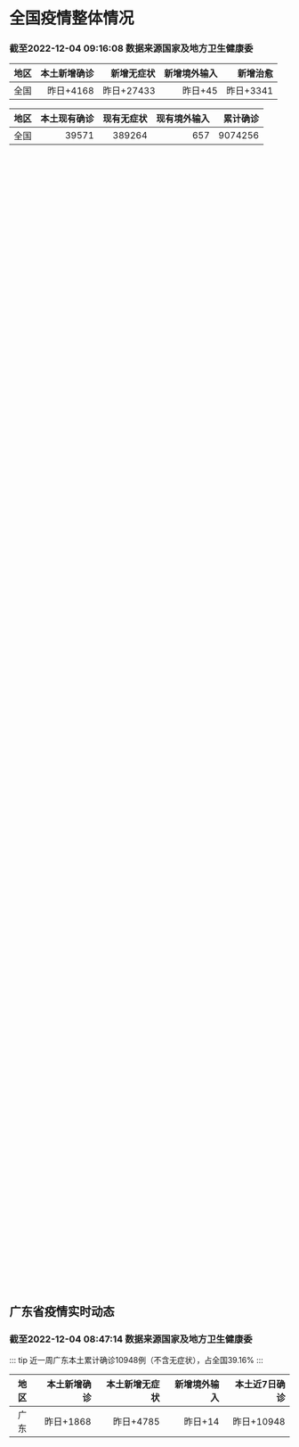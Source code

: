 
# 全国疫情整体情况
### 截至2022-12-04 09:16:08 数据来源国家及地方卫生健康委

|地区|本土新增确诊|新增无症状|新增境外输入|新增治愈|
|:--:|---:|---:|---:|---:|
|全国|昨日+4168|昨日+27433|昨日+45|昨日+3341|

|地区|本土现有确诊|现有无症状|现有境外输入|累计确诊|
|:--:|---:|---:|---:|---:|
|全国|39571|389264|657|9074256|

<ChinaMap :dataList="dataList" :title="title"/>

<div id="chinaDayModify" style="width:100%;height:500px;margin-bottom:10px;"></div>
<div id="chinaAddHistoryData" style="width:100%;height:500px;margin-bottom:10px;"></div>
<div id="chinaNowHistoryData" style="width:100%;height:500px;margin-bottom:10px;"></div>
<div id="chinaTotalHistoryData" style="width:100%;height:500px;margin-bottom:10px;"></div>


## 广东省疫情实时动态
### 截至2022-12-04 08:47:14 数据来源国家及地方卫生健康委

::: tip 近一周广东本土累计确诊10948例（不含无症状），占全国39.16%
:::

|地区|本土新增确诊|本土新增无症状|新增境外输入|本土近7日确诊|
|:--:|---:|---:|---:|---:|
|广东|昨日+1868|昨日+4785|昨日+14|昨日+10948|

<div id="guangdongModify" style="width:100%;height:500px;margin-bottom:10px;"></div>
<div id="guangdongTotalHistory" style="width:100%;height:500px;margin-bottom:10px;"></div>
<div id="guangzhouModifyHistory" style="width:100%;height:500px;margin-bottom:10px;"></div>


<script>
import * as echarts from 'echarts'
export default {
  data(){
    return {
      title: '新增本土确诊',
      dataList: [{name: '台湾', value: 0, addList: []},{name: '香港', value: 0, addList: []},{name: '湖北', value: 15, addList: [{name: '武汉', num: 15},
]},{name: '上海', value: 36, addList: [{name: '浦东', num: 5},
{name: '松江', num: 4},
{name: '闵行', num: 4},
{name: '长宁', num: 4},
{name: '宝山', num: 4},
]},{name: '广东', value: 1868, addList: [{name: '广州', num: 1197},
{name: '深圳', num: 119},
{name: '中山', num: 97},
{name: '佛山', num: 91},
{name: '湛江', num: 68},
]},{name: '吉林', value: 9, addList: [{name: '松原', num: 5},
{name: '长白山管委会', num: 4},
]},{name: '北京', value: 708, addList: [{name: '朝阳', num: 149},
{name: '昌平', num: 110},
{name: '海淀', num: 76},
{name: '通州', num: 55},
{name: '大兴', num: 43},
]},{name: '四川', value: 188, addList: [{name: '成都', num: 149},
{name: '外省返川人员', num: 20},
{name: '泸州', num: 4},
{name: '眉山', num: 3},
{name: '凉山', num: 2},
]},{name: '海南', value: 55, addList: [{name: '海口', num: 17},
{name: '三亚', num: 8},
{name: '陵水县', num: 6},
{name: '万宁', num: 6},
{name: '文昌', num: 5},
]},{name: '内蒙古', value: 54, addList: [{name: '呼和浩特', num: 40},
{name: '鄂尔多斯', num: 8},
{name: '赤峰', num: 6},
]},{name: '河南', value: 86, addList: [{name: '郑州', num: 84},
{name: '漯河', num: 1},
{name: '安阳', num: 1},
]},{name: '重庆', value: 260, addList: [{name: '九龙坡区', num: 119},
{name: '沙坪坝区', num: 22},
{name: '渝北区', num: 17},
{name: '江北区', num: 15},
{name: '南岸区', num: 9},
]},{name: '福建', value: 86, addList: [{name: '漳州', num: 27},
{name: '厦门', num: 21},
{name: '三明', num: 16},
{name: '南平', num: 9},
{name: '泉州', num: 6},
]},{name: '陕西', value: 31, addList: [{name: '汉中', num: 10},
{name: '渭南', num: 7},
{name: '西安', num: 4},
{name: '榆林', num: 4},
{name: '安康', num: 3},
]},{name: '山西', value: 149, addList: [{name: '太原', num: 79},
{name: '临汾', num: 21},
{name: '阳泉', num: 18},
{name: '长治', num: 13},
{name: '大同', num: 4},
]},{name: '黑龙江', value: 92, addList: [{name: '哈尔滨', num: 60},
{name: '齐齐哈尔', num: 14},
{name: '牡丹江', num: 10},
{name: '佳木斯', num: 5},
{name: '黑河', num: 1},
]},{name: '浙江', value: 150, addList: [{name: '杭州', num: 48},
{name: '温州', num: 30},
{name: '宁波', num: 23},
{name: '湖州', num: 16},
{name: '绍兴', num: 11},
]},{name: '云南', value: 130, addList: [{name: '昆明', num: 48},
{name: '昭通市', num: 35},
{name: '迪庆州', num: 14},
{name: '红河', num: 5},
{name: '曲靖', num: 3},
]},{name: '山东', value: 43, addList: [{name: '济南', num: 13},
{name: '青岛', num: 8},
{name: '威海', num: 6},
{name: '临沂', num: 3},
{name: '淄博', num: 3},
]},{name: '江苏', value: 40, addList: [{name: '南京', num: 11},
{name: '宿迁', num: 10},
{name: '无锡', num: 6},
{name: '苏州', num: 4},
{name: '连云港', num: 3},
]},{name: '河北', value: 2, addList: [{name: '石家庄', num: 2},
]},{name: '辽宁', value: 22, addList: [{name: '盘锦', num: 7},
{name: '沈阳', num: 5},
{name: '阜新', num: 3},
{name: '铁岭', num: 2},
{name: '大连', num: 2},
]},{name: '天津', value: 0, addList: []},{name: '新疆', value: 11, addList: [{name: '喀什', num: 5},
{name: '和田', num: 5},
{name: '乌鲁木齐', num: 1},
]},{name: '广西', value: 8, addList: [{name: '来宾', num: 6},
{name: '桂林', num: 2},
]},{name: '湖南', value: 66, addList: [{name: '张家界', num: 16},
{name: '株洲', num: 16},
{name: '湘潭', num: 10},
{name: '益阳', num: 7},
{name: '郴州', num: 6},
]},{name: '安徽', value: 26, addList: [{name: '宣城', num: 25},
{name: '合肥', num: 1},
]},{name: '甘肃', value: 0, addList: []},{name: '江西', value: 0, addList: []},{name: '西藏', value: 0, addList: []},{name: '贵州', value: 20, addList: [{name: '未公布来源', num: 20},
]},{name: '澳门', value: 0, addList: []},{name: '青海', value: 12, addList: [{name: '未公布来源', num: 12},
]},{name: '宁夏', value: 1, addList: [{name: '银川', num: 1},
]},{name: '南海诸岛', value: 0, addList: []}]
    }
  },
  mounted () {
    const themeObj = {"color":["#2ec7c9","#b6a2de","#5ab1ef","#ffb980","#d87a80","#8d98b3","#e5cf0d","#97b552","#95706d","#dc69aa","#07a2a4","#9a7fd1","#588dd5","#f5994e","#c05050","#59678c","#c9ab00","#7eb00a","#6f5553","#c14089"],"backgroundColor":"rgba(0,0,0,0)","textStyle":{},"title":{"textStyle":{"color":"#008acd"},"subtextStyle":{"color":"#aaaaaa"}},"line":{"itemStyle":{"borderWidth":1},"lineStyle":{"width":2},"symbolSize":3,"symbol":"emptyCircle","smooth":true},"radar":{"itemStyle":{"borderWidth":1},"lineStyle":{"width":2},"symbolSize":3,"symbol":"emptyCircle","smooth":true},"bar":{"itemStyle":{"barBorderWidth":0,"barBorderColor":"#ccc"}},"pie":{"itemStyle":{"borderWidth":0,"borderColor":"#ccc"}},"scatter":{"itemStyle":{"borderWidth":0,"borderColor":"#ccc"}},"boxplot":{"itemStyle":{"borderWidth":0,"borderColor":"#ccc"}},"parallel":{"itemStyle":{"borderWidth":0,"borderColor":"#ccc"}},"sankey":{"itemStyle":{"borderWidth":0,"borderColor":"#ccc"}},"funnel":{"itemStyle":{"borderWidth":0,"borderColor":"#ccc"}},"gauge":{"itemStyle":{"borderWidth":0,"borderColor":"#ccc"}},"candlestick":{"itemStyle":{"color":"#d87a80","color0":"#2ec7c9","borderColor":"#d87a80","borderColor0":"#2ec7c9","borderWidth":1}},"graph":{"itemStyle":{"borderWidth":0,"borderColor":"#ccc"},"lineStyle":{"width":1,"color":"#aaaaaa"},"symbolSize":3,"symbol":"emptyCircle","smooth":true,"color":["#2ec7c9","#b6a2de","#5ab1ef","#ffb980","#d87a80","#8d98b3","#e5cf0d","#97b552","#95706d","#dc69aa","#07a2a4","#9a7fd1","#588dd5","#f5994e","#c05050","#59678c","#c9ab00","#7eb00a","#6f5553","#c14089"],"label":{"color":"#eeeeee"}},"map":{"itemStyle":{"areaColor":"#dddddd","borderColor":"#eeeeee","borderWidth":0.5},"label":{"color":"#d87a80"},"emphasis":{"itemStyle":{"areaColor":"rgba(254,153,78,1)","borderColor":"#444","borderWidth":1},"label":{"color":"rgb(100,0,0)"}}},"geo":{"itemStyle":{"areaColor":"#dddddd","borderColor":"#eeeeee","borderWidth":0.5},"label":{"color":"#d87a80"},"emphasis":{"itemStyle":{"areaColor":"rgba(254,153,78,1)","borderColor":"#444","borderWidth":1},"label":{"color":"rgb(100,0,0)"}}},"categoryAxis":{"axisLine":{"show":true,"lineStyle":{"color":"#008acd"}},"axisTick":{"show":true,"lineStyle":{"color":"#333"}},"axisLabel":{"show":true,"color":"#333"},"splitLine":{"show":false,"lineStyle":{"color":["#eee"]}},"splitArea":{"show":false,"areaStyle":{"color":["rgba(250,250,250,0.3)","rgba(200,200,200,0.3)"]}}},"valueAxis":{"axisLine":{"show":true,"lineStyle":{"color":"#008acd"}},"axisTick":{"show":true,"lineStyle":{"color":"#333"}},"axisLabel":{"show":true,"color":"#333"},"splitLine":{"show":true,"lineStyle":{"color":["#eee"]}},"splitArea":{"show":true,"areaStyle":{"color":["rgba(250,250,250,0.3)","rgba(200,200,200,0.3)"]}}},"logAxis":{"axisLine":{"show":true,"lineStyle":{"color":"#008acd"}},"axisTick":{"show":true,"lineStyle":{"color":"#333"}},"axisLabel":{"show":true,"color":"#333"},"splitLine":{"show":true,"lineStyle":{"color":["#eee"]}},"splitArea":{"show":true,"areaStyle":{"color":["rgba(250,250,250,0.3)","rgba(200,200,200,0.3)"]}}},"timeAxis":{"axisLine":{"show":true,"lineStyle":{"color":"#008acd"}},"axisTick":{"show":true,"lineStyle":{"color":"#333"}},"axisLabel":{"show":true,"color":"#333"},"splitLine":{"show":true,"lineStyle":{"color":["#eee"]}},"splitArea":{"show":false,"areaStyle":{"color":["rgba(250,250,250,0.3)","rgba(200,200,200,0.3)"]}}},"toolbox":{"iconStyle":{"borderColor":"#2ec7c9"},"emphasis":{"iconStyle":{"borderColor":"#18a4a6"}}},"legend":{"textStyle":{"color":"#333333"}},"tooltip":{"axisPointer":{"lineStyle":{"color":"#008acd","width":"1"},"crossStyle":{"color":"#008acd","width":"1"}}},"timeline":{"lineStyle":{"color":"#008acd","width":1},"itemStyle":{"color":"#008acd","borderWidth":1},"controlStyle":{"color":"#008acd","borderColor":"#008acd","borderWidth":0.5},"checkpointStyle":{"color":"#2ec7c9","borderColor":"#2ec7c9"},"label":{"color":"#008acd"},"emphasis":{"itemStyle":{"color":"#a9334c"},"controlStyle":{"color":"#008acd","borderColor":"#008acd","borderWidth":0.5},"label":{"color":"#008acd"}}},"visualMap":{"color":["#5ab1ef","#e0ffff"]},"dataZoom":{"backgroundColor":"rgba(47,69,84,0)","dataBackgroundColor":"#efefff","fillerColor":"rgba(182,162,222,0.2)","handleColor":"#008acd","handleSize":"100%","textStyle":{"color":"#333333"}},"markPoint":{"label":{"color":"#eeeeee"},"emphasis":{"label":{"color":"#eeeeee"}}}}

    echarts.registerTheme('dark', (themeObj))

    this.chartChDay = echarts.init(document.getElementById("chinaDayModify"), "dark")
,this.chartChAdd = echarts.init(document.getElementById("chinaAddHistoryData"), "dark")
,this.chartChNow = echarts.init(document.getElementById("chinaNowHistoryData"), "dark")
,this.chartChTotal = echarts.init(document.getElementById("chinaTotalHistoryData"), "dark")
,this.chartGdMod = echarts.init(document.getElementById("guangdongModify"), "dark")
,this.chartGdTotal = echarts.init(document.getElementById("guangdongTotalHistory"), "dark")
,this.chartGzMod = echarts.init(document.getElementById("guangzhouModifyHistory"), "dark")


    const option_gd_mod = {
      title: {
        text: '广东疫情新增趋势（人）'
      },
      tooltip: {
        trigger: 'axis',
        axisPointer: {
          type: 'cross',
          label: {
            backgroundColor: '#6a7985'
          }
        }
      },
      legend: {
        top: 20,
        data: [{name: '本土新增确诊',icon: 'rect'}, {name: '本土新增无症状',icon: 'rect'},{name: '新增境外输入',icon: 'rect'}]
      },
      grid: {
        left: '3%',
        right: '4%',
        bottom: '3%',
        containLabel: true
      },
      toolbox: {
        feature: {
          saveAsImage: {}
        }
      },
      xAxis: {
        type: 'category',
        boundaryGap: false,
        data: ["10.06","10.07","10.08","10.09","10.10","10.11","10.12","10.13","10.14","10.15","10.16","10.17","10.18","10.19","10.20","10.21","10.22","10.23","10.24","10.25","10.26","10.27","10.28","10.29","10.30","10.31","11.01","11.02","11.03","11.04","11.05","11.06","11.07","11.08","11.09","11.10","11.11","11.12","11.13","11.14","11.15","11.16","11.17","11.18","11.19","11.20","11.21","11.22","11.23","11.24","11.25","11.26","11.27","11.28","11.29","11.30","12.01","12.02","12.03",]
      },
      yAxis: {
        type: 'value'
      },
      series: [
        {
          name: '本土新增确诊',
          type: 'line',
          areaStyle: {},
          emphasis: {
            focus: 'series'
          },
          data: [41,47,34,31,38,43,36,53,60,35,23,36,50,26,27,19,32,23,33,45,15,27,63,83,291,242,125,103,195,219,252,224,319,592,500,546,760,727,707,586,564,1246,1338,1102,1157,984,781,860,1791,892,991,1386,1347,1168,1518,1599,1782,1666,1868,]
        },
        {
          name: '本土新增无症状',
          type: 'line',
          areaStyle: {},
          emphasis: {
            focus: 'series'
          },
          data: [34,27,21,24,25,11,17,21,29,29,38,61,48,58,62,74,59,70,62,67,84,88,136,195,468,458,298,356,470,669,1330,1882,2330,2611,2507,2461,2996,3541,3941,5047,6215,8576,9110,8535,8381,8101,8241,7951,7505,7584,7405,7705,7761,7725,7236,6315,6010,5053,4785,]
        },
        {
          name: '新增境外输入',
          type: 'line',
          areaStyle: {},
          emphasis: {
            focus: 'series'
          },
          data: [27,10,14,27,27,14,17,15,24,18,18,11,12,14,25,17,9,19,12,6,5,11,14,14,8,7,10,12,13,9,21,10,12,16,14,23,9,15,19,19,24,10,20,13,21,38,35,23,19,23,25,23,24,19,11,12,16,12,14,]
        }
      ]
    };

    const option_gd_total = {
      title: {
        text: '广东疫情概览（人）'
      },
      tooltip: {
        trigger: 'axis',
        axisPointer: {
          type: 'cross',
          label: {
            backgroundColor: '#6a7985'
          }
        }
      },
      legend: {
        top: 20,
        data: [{name: '累计确诊',icon: 'rect'},{name: '累计治愈',icon: 'rect'}]
      },
      grid: {
        left: '3%',
        right: '4%',
        bottom: '3%',
        containLabel: true
      },
      toolbox: {
        feature: {
          saveAsImage: {}
        }
      },
      xAxis: {
        type: 'category',
        boundaryGap: false,
        data: ["10.06","10.07","10.08","10.09","10.10","10.11","10.12","10.13","10.14","10.15","10.16","10.17","10.18","10.19","10.20","10.21","10.22","10.23","10.24","10.25","10.26","10.27","10.28","10.29","10.30","10.31","11.01","11.02","11.03","11.04","11.05","11.06","11.07","11.08","11.09","11.10","11.11","11.12","11.13","11.14","11.15","11.16","11.17","11.18","11.19","11.20","11.21","11.22","11.23","11.24","11.25","11.26","11.27","11.28","11.29","11.30","12.01","12.02","12.03",]
      },
      yAxis: {
        type: 'value'
      },
      series: [
        {
          name: '累计确诊',
          type: 'line',
          areaStyle: {},
          emphasis: {
            focus: 'series'
          },
          data: [10353,10410,10458,10516,10581,10638,10691,10759,10843,10896,10947,10994,11056,11106,11138,11174,11215,11257,11302,11353,11373,11411,11488,11585,11884,12133,12268,12383,12591,12819,13092,13336,13657,14264,14779,15348,16117,16859,17585,18190,18778,20034,21392,22507,23685,24707,25523,26406,28216,29131,30147,31556,32927,34114,35643,37254,38666,40344,42226,]
        },
        {
          name: '累计治愈',
          type: 'line',
          areaStyle: {},
          emphasis: {
            focus: 'series'
          },
          data: [9877,9877,9877,9972,10007,10048,10091,10127,10127,10127,10178,10239,10298,10298,10298,10298,10298,10298,10298,10298,10298,10298,10298,10298,10298,10298,10298,10298,10298,10298,10298,10298,10298,11470,11470,11470,11470,11470,11470,11470,11470,11470,11470,11470,11470,11470,11470,11470,11470,11470,11470,11470,11470,11470,22472,22472,24794,24794,24794,]
        }
      ]
    };

    const option_gz_mod = {
      title: {
        text: '广州疫情新增趋势（人）'
      },
      tooltip: {
        trigger: 'axis',
        axisPointer: {
          type: 'cross',
          label: {
            backgroundColor: '#6a7985'
          }
        }
      },
      legend: {
        top: 20,
        data: [{name: '本土新增确诊',icon: 'rect'},{name: '本土新增无症状',icon: 'rect'}]
      },
      grid: {
        left: '3%',
        right: '4%',
        bottom: '3%',
        containLabel: true
      },
      toolbox: {
        feature: {
          saveAsImage: {}
        }
      },
      xAxis: {
        type: 'category',
        boundaryGap: false,
        data: ["1006","1007","1008","1009","1010","1011","1012","1013","1014","1015","1016","1017","1018","1019","1020","1021","1022","1023","1024","1025","1026","1027","1028","1029","1030","1031","1101","1102","1103","1104","1105","1106","1107","1108","1109","1110","1111","1112","1113","1114","1115","1116","1117","1118","1119","1120","1121","1122","1123","1124","1125","1126","1127","1128","1129","1130","1201","1202","1203",]
      },
      yAxis: {
        type: 'value'
      },
      series: [
        {
          name: '本土新增确诊',
          type: 'line',
          areaStyle: {},
          emphasis: {
            focus: 'series'
          },
          data: [21,17,18,5,13,6,10,25,23,20,3,16,22,6,10,12,18,16,22,27,11,19,54,66,232,190,85,83,149,168,183,158,232,478,423,466,694,662,656,552,509,1189,1241,983,1050,882,681,722,1645,734,824,1177,1129,959,1236,1313,1468,1201,1197,]
        },
        {
          name: '本土新增无症状',
          type: 'line',
          areaStyle: {},
          emphasis: {
            focus: 'series'
          },
          data: [8,12,9,15,1,2,7,3,8,16,27,43,31,44,46,46,39,53,43,46,39,46,85,125,295,289,253,323,430,635,1259,1813,2263,2546,2430,2358,2921,3464,3876,4977,6138,8486,8989,8444,8234,7885,7957,7735,7192,7267,7058,7266,7166,6993,6454,5629,5185,4096,3771,]
        }
      ]
    };

    const option_ch_day  = {
      series: [
        {
          type: 'treemap',
          data: [
            {
              name: '本土新增确诊昨日+4168',
              value: 4168,
            },
            {
              name: '新增无症状昨日+27433',
              value: 27433,
            },
            {
              name: '新增境外输入昨日+45',
              value: 45,
            },
            {
              name: '新增治愈昨日+3341',
              value: 3341,
            },
          ]
        }
      ]
    };

    const option_ch_add = {
      title: {
        text: '新增疫情整体走势'
      },
      tooltip: {
        trigger: 'axis',
        axisPointer: {
          type: 'cross',
          label: {
            backgroundColor: '#6a7985'
          }
        }
      },
      legend: {
        top: 20,
        data: [{name: '本土确诊',icon: 'rect'}, {name: '无症状感染',icon: 'rect'},{name: '新增境外输入',icon: 'rect'}]
      },
      grid: {
        left: '3%',
        right: '4%',
        bottom: '3%',
        containLabel: true
      },
      toolbox: {
        feature: {
          saveAsImage: {}
        }
      },
      xAxis: {
        type: 'category',
        boundaryGap: false,
        data: ["10.04","10.05","10.06","10.07","10.08","10.09","10.10","10.11","10.12","10.13","10.14","10.15","10.16","10.17","10.18","10.19","10.20","10.21","10.22","10.23","10.24","10.25","10.26","10.27","10.28","10.29","10.30","10.31","11.01","11.02","11.03","11.04","11.05","11.06","11.07","11.08","11.09","11.10","11.11","11.12","11.13","11.14","11.15","11.16","11.17","11.18","11.19","11.20","11.21","11.22","11.23","11.24","11.25","11.26","11.27","11.28","11.29","11.30","12.01","12.02","12.03",]
      },
      yAxis: {
        type: 'value'
      },
      series: [
        {
          name: '本土确诊',
          type: 'line',
          areaStyle: {},
          emphasis: {
            focus: 'series'
          },
          data: [223,183,216,447,441,373,427,374,322,249,291,174,182,208,204,164,158,159,155,173,205,297,193,214,324,353,479,498,409,531,704,596,526,535,843,1294,1133,1150,1452,1675,1747,1621,1568,2328,2276,2055,2204,2277,2145,2641,3927,3041,3405,3648,3748,3561,4236,4080,4233,3933,4168,]
        },
        {
          name: '无症状感染',
          type: 'line',
          areaStyle: {},
          emphasis: {
            focus: 'series'
          },
          data: [747,1005,1267,1301,1307,1566,1662,1386,1154,1010,900,668,534,587,630,643,638,658,683,751,875,944,924,1123,1153,1566,2220,2221,2346,2669,3167,3063,3894,4961,6632,6882,7691,9385,10351,13086,14325,16151,18491,20804,22853,22208,22011,24547,25754,26242,27517,29654,31504,35858,36304,34860,33376,31720,30539,28894,27433,]
        },
        {
          name: '新增境外输入',
          type: 'line',
          areaStyle: {},
          emphasis: {
            focus: 'series'
          },
          data: [50,46,72,54,62,61,64,43,50,64,70,70,63,42,43,47,56,56,52,48,41,41,38,48,53,48,42,49,56,50,53,61,62,34,47,52,52,59,52,36,47,40,55,60,86,82,63,88,80,78,83,62,69,61,74,63,52,70,45,55,45,]
        }
      ]
    };

    const option_ch_now = {
      title: {
        text: '现有疫情整体走势'
      },
      tooltip: {
        trigger: 'axis',
        axisPointer: {
          type: 'cross',
          label: {
            backgroundColor: '#6a7985'
          }
        }
      },
      legend: {
        top: 20,
        data: [{name: '本土确诊',icon: 'rect'}, {name: '无症状感染',icon: 'rect'},{name: '新增境外输入',icon: 'rect'}]
      },
      grid: {
        left: '3%',
        right: '4%',
        bottom: '3%',
        containLabel: true
      },
      toolbox: {
        feature: {
          saveAsImage: {}
        }
      },
      xAxis: {
        type: 'category',
        boundaryGap: false,
        data: ["10.04","10.05","10.06","10.07","10.08","10.09","10.10","10.11","10.12","10.13","10.14","10.15","10.16","10.17","10.18","10.19","10.20","10.21","10.22","10.23","10.24","10.25","10.26","10.27","10.28","10.29","10.30","10.31","11.01","11.02","11.03","11.04","11.05","11.06","11.07","11.08","11.09","11.10","11.11","11.12","11.13","11.14","11.15","11.16","11.17","11.18","11.19","11.20","11.21","11.22","11.23","11.24","11.25","11.26","11.27","11.28","11.29","11.30","12.01","12.02","12.03",]
      },
      yAxis: {
        type: 'value'
      },
      series: [
        {
          name: '本土确诊',
          type: 'line',
          areaStyle: {},
          emphasis: {
            focus: 'series'
          },
          data: [2261,2263,2329,2666,2977,3240,3460,3637,3779,3824,3906,3854,3808,3777,3677,3595,3529,3362,3245,3179,3062,3127,3104,3107,3252,3440,3751,4101,4324,4641,5070,5473,5792,6113,6742,7801,8635,9385,10387,11647,12855,13935,14820,16631,17901,19102,20202,21550,22606,23923,26090,27429,28985,30646,32348,33190,34851,36571,38012,38648,39571,]
        },
        {
          name: '无症状感染',
          type: 'line',
          areaStyle: {},
          emphasis: {
            focus: 'series'
          },
          data: [615,620,628,633,641,646,644,623,618,632,657,650,655,636,635,623,624,624,629,605,592,578,562,551,549,547,527,537,530,523,527,530,532,504,502,512,520,530,532,528,534,538,525,541,576,607,627,660,690,707,723,735,760,764,781,777,765,776,736,710,657,]
        },
        {
          name: '新增境外输入',
          type: 'line',
          areaStyle: {},
          emphasis: {
            focus: 'series'
          },
          data: [8109,8069,8744,9419,10193,11206,11944,12805,13455,13998,14442,14606,14679,14750,14715,14774,14658,14360,14193,14094,14026,14399,14475,14817,15140,15931,17538,19036,20631,22423,24734,26924,30018,34158,39861,45493,51292,59141,67715,79170,91603,105362,120524,136643,154412,172048,188616,207376,226934,245895,264312,281195,299495,318626,340796,360424,375154,386771,394333,394150,389264,]
        }
      ]
    };

    const option_ch_total = {
      title: {
        text: '累计疫情整体走势'
      },
      tooltip: {
        trigger: 'axis',
        axisPointer: {
          type: 'cross',
          label: {
            backgroundColor: '#6a7985'
          }
        }
      },
      legend: {
        top: 20,
        data: [{name: '确诊(含港澳台)', con: 'rect'}, {name: '死亡(含港澳台)',icon: 'rect'}]
      },
      grid: {
        left: '3%',
        right: '4%',
        bottom: '3%',
        containLabel: true
      },
      toolbox: {
        feature: {
          saveAsImage: {}
        }
      },
      xAxis: {
        type: 'category',
        boundaryGap: false,
        data: ["10.04","10.05","10.06","10.07","10.08","10.09","10.10","10.11","10.12","10.13","10.14","10.15","10.16","10.17","10.18","10.19","10.20","10.21","10.22","10.23","10.24","10.25","10.26","10.27","10.28","10.29","10.30","10.31","11.01","11.02","11.03","11.04","11.05","11.06","11.07","11.08","11.09","11.10","11.11","11.12","11.13","11.14","11.15","11.16","11.17","11.18","11.19","11.20","11.21","11.22","11.23","11.24","11.25","11.26","11.27","11.28","11.29","11.30","12.01","12.02","12.03",]
      },
      yAxis: {
        type: 'value'
      },
      series: [
        {
          name: '确诊(含港澳台)',
          type: 'line',
          areaStyle: {},
          emphasis: {
            focus: 'series'
          },
          data: [7299603,7355347,7402656,7454504,7499946,7499946,7578751,7621171,7621171,7621171,7778306,7822739,7865269,7895059,7895059,7895059,8026778,8064765,8101522,8137786,8137786,8137786,8246496,8283181,8318921,8352484,8385213,8409023,8444367,8478830,8510115,8538758,8565587,8591083,8609153,8635852,8662662,8686925,8709454,8731122,8752310,8771347,8792321,8818365,8841863,8862956,8882454,8901981,8917011,8938818,8961750,8981987,9000592,9018455,9036539,9051741,9074256,9074256,9074256,9074256,9074256,]
        },
        {
          name: '死亡(含港澳台)',
          type: 'line',
          areaStyle: {},
          emphasis: {
            focus: 'series'
          },
          data: [21422,26706,26769,26823,26823,26823,26823,26823,26823,26823,26823,26823,26823,26823,26823,26823,26823,26823,26823,26823,26823,26823,26823,26823,26823,26823,26823,26823,26823,26823,26823,26823,26823,26823,28900,28939,28939,28939,28939,28939,28939,28939,28939,28939,28939,28939,28939,28939,28939,28939,28939,28939,28939,28939,28939,28939,28939,28939,28939,28939,28939,]
        }
      ]
    };

    this.chartGdMod.setOption(option_gd_mod);
    this.chartGdTotal.setOption(option_gd_total);
    this.chartGzMod.setOption(option_gz_mod);
    this.chartChDay.setOption(option_ch_day);
    this.chartChAdd.setOption(option_ch_add);
    this.chartChNow.setOption(option_ch_now);
    this.chartChTotal.setOption(option_ch_total);

    window.onresize = () => {
      this.chartGdMod.resize()
      this.chartGdTotal.resize()
      this.chartGzMod.resize()
      this.chartChDay.resize()
      this.chartChAdd.resize()
      this.chartChNow.resize()
      this.chartChTotal.resize()
    }
  }
}
</script>

## 广东省各地区疫情情况

::: danger 6861个中高风险地区
:::

|地区|本土新增确诊|本土新增无症状|本土近7日确诊|中高风险地区|
|:--:|---:|---:|---:|---:|
|广州|+1197|+3771|+8503|+6049|
|深圳|+119|+107|+596|+271|
|中山|+97|+52|+183|+99|
|佛山|+91|+296|+300|+5|
|湛江|+68|+54|+302|+71|
|茂名|+54|+8|+149|+34|
|汕头|+40|+9|+126|+17|
|韶关|+35|+7|+87|+4|
|惠州|+32|+44|+108|+54|
|肇庆|+26|+17|+139|+10|
|阳江|+23|+1|+42|0|
|清远|+20|+50|+69|+20|
|河源|+20|+27|+55|+6|
|东莞|+17|+130|+132|+139|
|江门|+13|+10|+65|+11|
|潮州|+12|+10|+30|+1|
|揭阳|+2|+85|+4|+63|
|珠海|+2|+25|+33|+7|
|云浮|0|+41|+22|0|
|梅州|0|+29|+1|0|
|汕尾|0|+12|+2|0|


## 广东疫情热点动态

  
### 12-04 08:41
::: tip 2022年12月4日广东省新冠肺炎疫情情况
2022年12月4日广东省新冠肺炎疫情情况12月3日0-24时，全省新增本土确诊病例1455例（广州810例，深圳119例，珠海2例，汕头40例，佛山91例，韶关34例，河源20例，惠州32例，中山9...

信息来源：成都商报红星新闻

[阅读全文](https://h5.baike.qq.com/mobile/landing.html?docid=20221204A00Y0D00&isNews=1&adtag=wxjk.yqssc.yqdt)
:::

### 12-04 07:49
::: tip 光明日报刊文：规范核酸检测，让疫情防控更精准
今年以来，北京、内蒙古、安徽合肥、河北石家庄、河南许昌等地，陆续发现核酸检测机构存在违法违规问题，引起了舆论广泛关注和群众强烈不满。在日前由国务院联防联控机制举行的新闻发布会上，国家卫生健康委医疗应急...

信息来源：中国青年网

[阅读全文](https://h5.baike.qq.com/mobile/landing.html?docid=20221204A00QFN00&isNews=1&adtag=wxjk.yqssc.yqdt)
:::

### 12-04 01:49
::: tip 荔湾区公布12月4日核酸检测地点
为满足市民核酸检测的需求，荔湾区在辖内设置便民免费黄码、绿码核酸检测采样点，12月4日具体安排如下（如遇天气变化等原因可能会临时取消或调整）：▲点击可查看大图。【来源 荔湾区卫生健康局】【编辑 邓菲菲...

信息来源：广州荔湾发布

[阅读全文](https://h5.baike.qq.com/mobile/landing.html?docid=20221204A00AI300&isNews=1&adtag=wxjk.yqssc.yqdt)
:::

### 12-04 00:04
::: tip 海丰新增3名新冠肺炎初筛阳性个案，行程轨迹公布
12月3日，海丰县在外市来（返）海居家隔离人员监测排查中，发现3例新冠肺炎病毒核酸初筛阳性个案。现将有关情况通报如下:初筛阳性人员1：男，居住在公平镇长兴社区新后街，12月3日核酸检测结果初筛阳性。初...

信息来源：南方PLUS

[阅读全文](https://h5.baike.qq.com/mobile/landing.html?docid=20221204A001O100&isNews=1&adtag=wxjk.yqssc.yqdt)
:::

### 12-04 08:43
::: tip 2022年12月4日广东省新冠肺炎疫情情况
                                                        　　12月3日0-24时，全省新增本土确诊病例1455例（广州810例，深圳119例，珠...

信息来源：广东省卫生健康委员会

[阅读全文](https://h5.baike.qq.com/mobile/landing.html?docid=WJW20221204A2KNB53G&isNews=1&adtag=wxjk.yqssc.yqdt)
:::

### 12-03 21:01
::: tip 河源紫金县新增1例新冠病毒无症状感染者
2022年12月1日0—24时，河源市紫金县新增1例新冠病毒无症状感染者。石某，甘肃省返紫，11月30日下午源城区德康医院报告在河源火车站落地检测的1管“5混1”样本异常，其中1人（石某）在紫金县活动...

信息来源：南方PLUS

[阅读全文](https://h5.baike.qq.com/mobile/landing.html?docid=20221203A06KX100&isNews=1&adtag=wxjk.yqssc.yqdt)
:::

### 12-03 20:02
::: tip 快封快解，应解尽解！云浮发布防疫最新通告
12月3日，云浮市新型冠状病毒肺炎疫情防控指挥部办公室发布通告，要求科学精准划定风险区、精准开展流行病学调查、做好密切接触者的隔离管理、坚持“落地检”服务、科学开展核酸检测、普通门急诊凭绿码就诊、加快...

信息来源：南方PLUS

[阅读全文](https://h5.baike.qq.com/mobile/landing.html?docid=20221203A062FI00&isNews=1&adtag=wxjk.yqssc.yqdt)
:::

### 12-03 19:44
::: tip 江门鹤山市发现1例新冠病毒阳性个案
文/羊城晚报全媒体记者 陈卓栋记者12月3日从江门鹤山市新冠肺炎疫情防控指挥部获悉，12月3日，鹤山市发现1例新冠病毒阳性个案。为充分排查社会面传播风险，科学、精准、高效实施管控措施，阻断病毒传播链，...

信息来源：羊城派

[阅读全文](https://h5.baike.qq.com/mobile/landing.html?docid=20221203A05X9500&isNews=1&adtag=wxjk.yqssc.yqdt)
:::

### 12-03 19:02
::: tip 周知！12月3日，廉江市将6个高风险区调整为低风险区
12月3日，廉江市新型冠状病毒肺炎疫情防控指挥部发布通告解除廉江市部分高风险区管控，调整为低风险区，具体通告如下：关于解除廉江市高风险区的通告按照《新型冠状病毒肺炎防控方案（第九版）》和《关于进一步优...

信息来源：南方PLUS

[阅读全文](https://h5.baike.qq.com/mobile/landing.html?docid=20221203A05JQX00&isNews=1&adtag=wxjk.yqssc.yqdt)
:::

### 12-03 18:28
::: tip 珠海：4日起有核酸检测需求的市民，在社会面便民采样点自费检测
新京报讯 据珠海发布官微消息，珠海市新型冠状病毒肺炎疫情防控指挥部发布通告，自12月4日起，科学精准开展核酸检测服务。详情如下：关于科学精准开展核酸检测服务的通告按照国务院联防联控机制综合组《新型冠状...

信息来源：新京报

[阅读全文](https://h5.baike.qq.com/mobile/landing.html?docid=20221203A059TC00&isNews=1&adtag=wxjk.yqssc.yqdt)
:::


## 广州疫情热点动态

  
### 12-04 01:49
::: tip 荔湾区公布12月4日核酸检测地点
为满足市民核酸检测的需求，荔湾区在辖内设置便民免费黄码、绿码核酸检测采样点，12月4日具体安排如下（如遇天气变化等原因可能会临时取消或调整）：▲点击可查看大图。【来源 荔湾区卫生健康局】【编辑 邓菲菲...

信息来源：广州荔湾发布

[阅读全文](https://h5.baike.qq.com/mobile/landing.html?docid=20221204A00AI300&isNews=1&adtag=wxjk.yqssc.yqdt)
:::

### 12-04 08:41
::: tip 2022年12月4日广东省新冠肺炎疫情情况
2022年12月4日广东省新冠肺炎疫情情况12月3日0-24时，全省新增本土确诊病例1455例（广州810例，深圳119例，珠海2例，汕头40例，佛山91例，韶关34例，河源20例，惠州32例，中山9...

信息来源：成都商报红星新闻

[阅读全文](https://h5.baike.qq.com/mobile/landing.html?docid=20221204A00Y0D00&isNews=1&adtag=wxjk.yqssc.yqdt)
:::

### 12-04 07:49
::: tip 光明日报刊文：规范核酸检测，让疫情防控更精准
今年以来，北京、内蒙古、安徽合肥、河北石家庄、河南许昌等地，陆续发现核酸检测机构存在违法违规问题，引起了舆论广泛关注和群众强烈不满。在日前由国务院联防联控机制举行的新闻发布会上，国家卫生健康委医疗应急...

信息来源：中国青年网

[阅读全文](https://h5.baike.qq.com/mobile/landing.html?docid=20221204A00QFN00&isNews=1&adtag=wxjk.yqssc.yqdt)
:::

### 12-04 00:04
::: tip 海丰新增3名新冠肺炎初筛阳性个案，行程轨迹公布
12月3日，海丰县在外市来（返）海居家隔离人员监测排查中，发现3例新冠肺炎病毒核酸初筛阳性个案。现将有关情况通报如下:初筛阳性人员1：男，居住在公平镇长兴社区新后街，12月3日核酸检测结果初筛阳性。初...

信息来源：南方PLUS

[阅读全文](https://h5.baike.qq.com/mobile/landing.html?docid=20221204A001O100&isNews=1&adtag=wxjk.yqssc.yqdt)
:::

### 12-04 08:43
::: tip 2022年12月4日广东省新冠肺炎疫情情况
                                                        　　12月3日0-24时，全省新增本土确诊病例1455例（广州810例，深圳119例，珠...

信息来源：广东省卫生健康委员会

[阅读全文](https://h5.baike.qq.com/mobile/landing.html?docid=WJW20221204A2KNB53G&isNews=1&adtag=wxjk.yqssc.yqdt)
:::

### 12-03 21:01
::: tip 河源紫金县新增1例新冠病毒无症状感染者
2022年12月1日0—24时，河源市紫金县新增1例新冠病毒无症状感染者。石某，甘肃省返紫，11月30日下午源城区德康医院报告在河源火车站落地检测的1管“5混1”样本异常，其中1人（石某）在紫金县活动...

信息来源：南方PLUS

[阅读全文](https://h5.baike.qq.com/mobile/landing.html?docid=20221203A06KX100&isNews=1&adtag=wxjk.yqssc.yqdt)
:::

### 12-03 20:02
::: tip 快封快解，应解尽解！云浮发布防疫最新通告
12月3日，云浮市新型冠状病毒肺炎疫情防控指挥部办公室发布通告，要求科学精准划定风险区、精准开展流行病学调查、做好密切接触者的隔离管理、坚持“落地检”服务、科学开展核酸检测、普通门急诊凭绿码就诊、加快...

信息来源：南方PLUS

[阅读全文](https://h5.baike.qq.com/mobile/landing.html?docid=20221203A062FI00&isNews=1&adtag=wxjk.yqssc.yqdt)
:::

### 12-03 19:44
::: tip 江门鹤山市发现1例新冠病毒阳性个案
文/羊城晚报全媒体记者 陈卓栋记者12月3日从江门鹤山市新冠肺炎疫情防控指挥部获悉，12月3日，鹤山市发现1例新冠病毒阳性个案。为充分排查社会面传播风险，科学、精准、高效实施管控措施，阻断病毒传播链，...

信息来源：羊城派

[阅读全文](https://h5.baike.qq.com/mobile/landing.html?docid=20221203A05X9500&isNews=1&adtag=wxjk.yqssc.yqdt)
:::

### 12-03 19:02
::: tip 周知！12月3日，廉江市将6个高风险区调整为低风险区
12月3日，廉江市新型冠状病毒肺炎疫情防控指挥部发布通告解除廉江市部分高风险区管控，调整为低风险区，具体通告如下：关于解除廉江市高风险区的通告按照《新型冠状病毒肺炎防控方案（第九版）》和《关于进一步优...

信息来源：南方PLUS

[阅读全文](https://h5.baike.qq.com/mobile/landing.html?docid=20221203A05JQX00&isNews=1&adtag=wxjk.yqssc.yqdt)
:::

### 12-03 18:28
::: tip 珠海：4日起有核酸检测需求的市民，在社会面便民采样点自费检测
新京报讯 据珠海发布官微消息，珠海市新型冠状病毒肺炎疫情防控指挥部发布通告，自12月4日起，科学精准开展核酸检测服务。详情如下：关于科学精准开展核酸检测服务的通告按照国务院联防联控机制综合组《新型冠状...

信息来源：新京报

[阅读全文](https://h5.baike.qq.com/mobile/landing.html?docid=20221203A059TC00&isNews=1&adtag=wxjk.yqssc.yqdt)
:::

